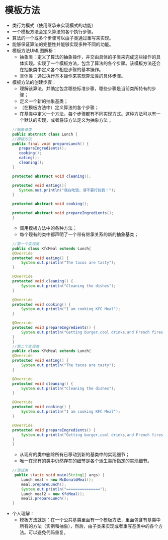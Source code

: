 # 模板方法 
+ 类行为模式（使用继承来实现模式的功能）
+ 一个模板方法会定义算法的各个执行步骤。
+ 算法的一个或多个步骤可以由子类通过重写来实现。
+ 能够保证算法的完整性并能够实现多种不同的功能。
+ 模板方法UML图解析：
    + 抽象类：定义了算法的抽象操作，并交由具体的子类来完成这些操作的具体实现。实现了一个模板方法，包含了算法的各个步骤。该模板方法还会在抽象类中定义各个相应步骤的基本操作。
    + 具体类：通过执行基本操作来实现算法类的具体步骤。
+ 模板方法的创建步骤：
    + 理解该算法，并确定包含哪些标准步骤，哪些步骤是当前类所特有的步骤；
    + 定义一个新的抽象基类；
    + （在模板方法中）定义算法的各个步骤；
    + 在基类中定义一个方法，每个步骤都有不同实现方式。这种方法可以有一个默认的实现，或者将该方法定义为抽象方法；
     ```java
     //抽象基类
    public abstract class Lunch {
    //模板方法
    public final void prepareLunch() {
        prepareIngredients();
        cooking();
        eating();
        cleaning();
    }

    protected abstract void cleaning();

    protected void eating(){
        System.out.println("我在吃饭，请不要打扰我！");
    }

    protected abstract void cooking();

    protected abstract void prepareIngredients();
    }
    ```
    + 调用模板方法中的各种方法；
    + 每个现有的类中都声明了一个带有继承关系的新的抽象基类；
    ```java
    //第一个实现类
    public class KfcMeal extends Lunch{
    @Override
    protected void eating() {
        System.out.println("The tacos are tasty");
    }

    @Override
    protected void cleaning() {
        System.out.println("Cleaning the dishes");
    }

    @Override
    protected void cooking() {
        System.out.println("I am cooking KFC Meal");
    }

    @Override
    protected void prepareIngredients() {
        System.out.println("Getting burger,cool drinks,and French fires etc.");
    }
    }
    //第二个实现类
    public class KfcMeal extends Lunch{
    @Override
    protected void eating() {
        System.out.println("The tacos are tasty");
    }

    @Override
    protected void cleaning() {
        System.out.println("Cleaning the dishes");
    }

    @Override
    protected void cooking() {
        System.out.println("I am cooking KFC Meal");
    }

    @Override
    protected void prepareIngredients() {
        System.out.println("Getting burger,cool drinks,and French fires etc.");
    }
    }
    ```
    + 从现有的类中删除所有已移动到新的基类中的实现细节；
    + 唯一在现有的类中仍然存在的细节是各个派生类所指定的实现细节。
    ```java
    //测试类
     public static void main(String[] args) {
        Lunch meal = new McDonaldMeal();
        meal.prepareLunch();
        System.out.println("===============");
        Lunch meal2 = new KfcMeal();
        meal2.prepareLunch();
    }
    ```
+ 个人理解：
    + 模板方法就是：在一个公共基类里面有一个模板方法，里面包含有基类中所有的方法（实例和抽象），然后，由子类来实现或者重写基类中的各个方法。可以避免代码重复。